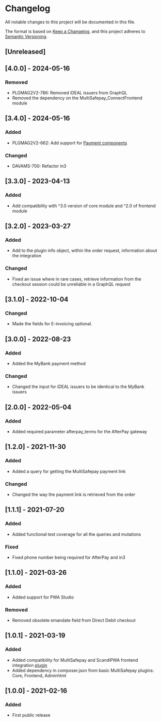 # Changelog
All notable changes to this project will be documented in this file.

The format is based on [Keep a Changelog](https://keepachangelog.com/en/1.0.0/),
and this project adheres to [Semantic Versioning](https://semver.org/spec/v2.0.0.html).

## [Unreleased]

## [4.0.0] - 2024-05-16

### Removed
- PLGMAG2V2-786: Removed iDEAL issuers from GraphQL
- Removed the dependency on the MultiSafepay_ConnectFrontend module

## [3.4.0] - 2024-05-16
### Added
- PLGMAG2V2-662: Add support for [Payment components](https://docs.multisafepay.com/docs/payment-components)

### Changed
- DAVAMS-700: Refactor in3

## [3.3.0] - 2023-04-13
### Added
- Add compatibility with ^3.0 version of core module and ^2.0 of frontend module

## [3.2.0] - 2023-03-27
### Added
- Add to the plugin info object, within the order request, information about the integration

### Changed
- Fixed an issue where in rare cases, retrieve information from the checkout session could be unreliable in a GraphQL request

## [3.1.0] - 2022-10-04
### Changed
- Made the fields for E-invoicing optional.

## [3.0.0] - 2022-08-23
### Added
- Added the MyBank payment method

### Changed
- Changed the input for iDEAL issuers to be identical to the MyBank issuers

## [2.0.0] - 2022-05-04
### Added
- Added required parameter afterpay_terms for the AfterPay gateway

## [1.2.0] - 2021-11-30
### Added
- Added a query for getting the MultiSafepay payment link

### Changed
- Changed the way the payment link is retrieved from the order

## [1.1.1] - 2021-07-20
### Added
- Added functional test coverage for all the queries and mutations

### Fixed
- Fixed phone number being required for AfterPay and in3

## [1.1.0] - 2021-03-26
### Added
- Added support for PWA Studio

### Removed
- Removed obsolete emandate field from Direct Debit checkout

## [1.0.1] - 2021-03-19
### Added
- Added compatibility for MultiSafepay and ScandiPWA frontend integration [plugin](https://github.com/MultiSafepay/scandipwa-multisafepay-payment-integration)
- Added dependency in composer.json from basic MultiSafepay plugins: Core, Frontend, Adminhtml

## [1.0.0] - 2021-02-16
### Added
- First public release
